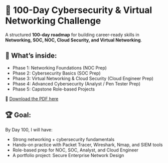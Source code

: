 # 🔐 100-Day Cybersecurity & Virtual Networking Challenge  

A structured **100-day roadmap** for building career-ready skills in **Networking, SOC, NOC, Cloud Security, and Virtual Networking**.  

## 📌 What’s inside:
- Phase 1: Networking Foundations (NOC Prep)  
- Phase 2: Cybersecurity Basics (SOC Prep)  
- Phase 3: Virtual Networking & Cloud Security (Cloud Engineer Prep)  
- Phase 4: Advanced Cybersecurity (Analyst / Pen Tester Prep)  
- Phase 5: Capstone Role-based Projects  

📂 [Download the PDF here](100_Day_Cybersecurity_Virtual_Networking_Challenge.pdf)

## 🏆 Goal:
By Day 100, I will have:  
- Strong networking + cybersecurity fundamentals  
- Hands-on practice with Packet Tracer, Wireshark, Nmap, and SIEM tools  
- Role-based prep for NOC, SOC, Analyst, and Cloud Engineer  
- A portfolio project: Secure Enterprise Network Design
